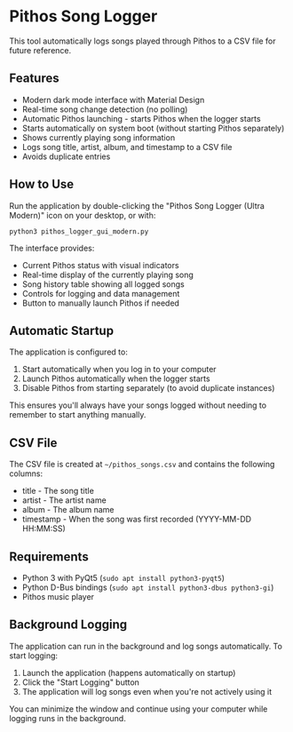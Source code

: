 # Pithos Song Logger

This tool automatically logs songs played through Pithos to a CSV file for future reference.

## Features

- Modern dark mode interface with Material Design
- Real-time song change detection (no polling)
- Automatic Pithos launching - starts Pithos when the logger starts
- Starts automatically on system boot (without starting Pithos separately)
- Shows currently playing song information
- Logs song title, artist, album, and timestamp to a CSV file
- Avoids duplicate entries

## How to Use

Run the application by double-clicking the "Pithos Song Logger (Ultra Modern)" icon on your desktop, or with:

```
python3 pithos_logger_gui_modern.py
```

The interface provides:
- Current Pithos status with visual indicators
- Real-time display of the currently playing song
- Song history table showing all logged songs
- Controls for logging and data management
- Button to manually launch Pithos if needed

## Automatic Startup

The application is configured to:
1. Start automatically when you log in to your computer
2. Launch Pithos automatically when the logger starts
3. Disable Pithos from starting separately (to avoid duplicate instances)

This ensures you'll always have your songs logged without needing to remember to start anything manually.

## CSV File

The CSV file is created at `~/pithos_songs.csv` and contains the following columns:
- title - The song title
- artist - The artist name
- album - The album name
- timestamp - When the song was first recorded (YYYY-MM-DD HH:MM:SS)

## Requirements

- Python 3 with PyQt5 (`sudo apt install python3-pyqt5`)
- Python D-Bus bindings (`sudo apt install python3-dbus python3-gi`)
- Pithos music player

## Background Logging

The application can run in the background and log songs automatically. To start logging:

1. Launch the application (happens automatically on startup)
2. Click the "Start Logging" button
3. The application will log songs even when you're not actively using it

You can minimize the window and continue using your computer while logging runs in the background. 